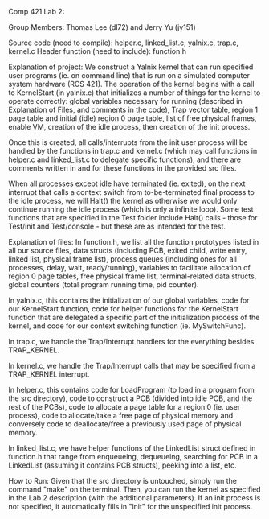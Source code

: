 Comp 421 Lab 2:

Group Members: Thomas Lee (dl72) and Jerry Yu (jy151)

Source code (need to compile): helper.c, linked_list.c, yalnix.c, trap.c, kernel.c
Header function (need to include): function.h

Explanation of project:
We construct a Yalnix kernel that can run specified user programs (ie. on command line) that is run on a
simulated computer system hardware (RCS 421). The operation of the kernel begins with a call to KernelStart (in yalnix.c)
that initializes a number of things for the kernel to operate correctly: global variables necessary for running (described in Explanation
of Files, and comments in the code), Trap vector table, region 1 page table and initial (idle) region 0 page table, list of free physical frames,
enable VM, creation of the idle process, then creation of the init process.

Once this is created, all calls/interrupts from the init user process will be handled by the functions in
trap.c and kernel.c (which may call functions in helper.c and linked_list.c to delegate specific functions),
and there are comments written in and for these functions in the provided src files.

When all processes except idle have terminated (ie. exited), on the next interrupt that calls a context
switch from to-be-terminated final process to the idle process, we will Halt() the kernel as otherwise
we would only continue running the idle process (which is only a infinite loop). Some test functions that are
specified in the Test folder include Halt() calls - those for Test/init and Test/console - but these are as
intended for the test.



Explanation of files:
In function.h, we list all the function prototypes listed in all our source files, data structs (including PCB, exited child, write entry, linked list, physical frame list), process queues (including
ones for all processes, delay, wait, ready/running), variables to facilitate allocation of region 0 page tables, free physical frame list, terminal-related data structs, global counters (total program 
running time, pid counter).

In yalnix.c, this contains the initialization of our global variables, code for our KernelStart function, code for helper functions for the KernelStart function
that are delegated a specific part of the initialization process of the kernel, and code for our context switching function (ie. MySwitchFunc).

In trap.c, we handle the Trap/Interrupt handlers for the everything besides TRAP_KERNEL.

In kernel.c, we handle the Trap/Interrupt calls that may be specified from a TRAP_KERNEL interrupt. 

In helper.c, this contains code for LoadProgram (to load in a program from the src directory), code to construct a PCB (divided into idle PCB, and the rest of the PCBs), 
code to allocate a page table for a region 0 (ie. user process), code to allocate/take a free page of physical memory and conversely code to deallocate/free a previously used
page of physical memory.

In linked_list.c, we have helper functions of the LinkedList struct defined in function.h that range from enqueueing, dequeueing, searching for PCB in a LinkedList (assuming it contains
PCB structs), peeking into a list, etc.


How to Run:
Given that the src directory is untouched, simply run the command "make" on the terminal. Then, you can run the kernel as specified in the Lab 2 description (with the additional parameters).
If an init process is not specified, it automatically fills in "init" for the unspecified init process.

